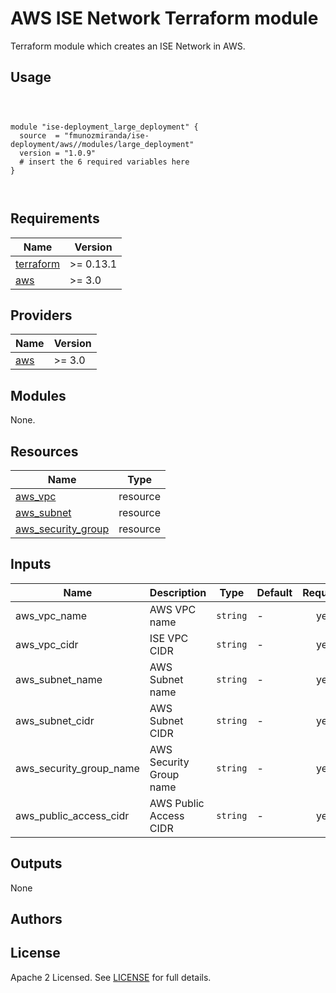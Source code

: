 # AWS ISE Network Terraform module

Terraform module which creates an ISE Network in AWS.

## Usage

```hcl



module "ise-deployment_large_deployment" {
  source  = "fmunozmiranda/ise-deployment/aws//modules/large_deployment"
  version = "1.0.9"
  # insert the 6 required variables here
}



```

## Requirements

| Name | Version |
|------|---------|
| <a name="requirement_terraform"></a> [terraform](#requirement\_terraform) | >= 0.13.1 |
| <a name="requirement_aws"></a> [aws](#requirement\_aws) | >= 3.0 |

## Providers

| Name | Version |
|------|---------|
| <a name="provider_aws"></a> [aws](#provider\_aws) | >= 3.0 |

## Modules

None.

## Resources

| Name | Type |
|------|------|
| [aws_vpc](https://registry.terraform.io/providers/hashicorp/aws/latest/docs/resources/vpc) | resource |
| [aws_subnet](https://registry.terraform.io/providers/hashicorp/aws/latest/docs/resources/subnet) | resource |
| [aws_security_group](https://registry.terraform.io/providers/hashicorp/aws/latest/docs/resources/security_group) | resource |

## Inputs

| Name | Description | Type | Default | Required |
|------|-------------|------|---------|:--------:|
| aws_vpc_name | AWS VPC name | `string` | - | yes |
| aws_vpc_cidr | ISE VPC CIDR | `string` | - | yes |
| aws_subnet_name| AWS Subnet name | `string` | - | yes |
| aws_subnet_cidr  | AWS Subnet CIDR | `string` | - | yes |
| aws_security_group_name | AWS Security Group name | `string` | - | yes |
| aws_public_access_cidr  | AWS Public Access CIDR | `string` | - | yes |


## Outputs

None


## Authors



## License

Apache 2 Licensed. See [LICENSE]() for full details.
